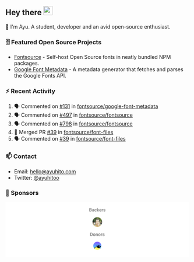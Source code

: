 ## Hey there <img src="https://media.giphy.com/media/hvRJCLFzcasrR4ia7z/giphy.gif" width="25" height="25">

📝 I'm Ayu. A student, developer and an avid open-source enthusiast.

### 🗄 Featured Open Source Projects

- [Fontsource](https://github.com/fontsource/fontsource) - Self-host Open Source fonts in neatly bundled NPM packages.
- [Google Font Metadata](https://github.com/fontsource/google-font-metadata) - A metadata generator that fetches and parses the Google Fonts API.

### ⚡ Recent Activity

<!--START_SECTION:activity-->

1. 🗣 Commented on [#131](https://github.com/fontsource/google-font-metadata/pull/131#issuecomment-1713676689) in [fontsource/google-font-metadata](https://github.com/fontsource/google-font-metadata)
2. 🗣 Commented on [#497](https://github.com/fontsource/fontsource/issues/497#issuecomment-1705761024) in [fontsource/fontsource](https://github.com/fontsource/fontsource)
3. 🗣 Commented on [#798](https://github.com/fontsource/fontsource/issues/798#issuecomment-1703976633) in [fontsource/fontsource](https://github.com/fontsource/fontsource)
4. 🎉 Merged PR [#39](https://github.com/fontsource/font-files/pull/39) in [fontsource/font-files](https://github.com/fontsource/font-files)
5. 🗣 Commented on [#39](https://github.com/fontsource/font-files/pull/39#issuecomment-1699621200) in [fontsource/font-files](https://github.com/fontsource/font-files)
<!--END_SECTION:activity-->

### 📫 Contact

- Email: hello@ayuhito.com
- Twitter: [@ayuhitoo](https://twitter.com/ayuhitoo)

### :sparkling_heart: Sponsors

<p align="center">
  <a href="https://cdn.jsdelivr.net/gh/ayuhito/ayuhito/sponsors.svg">
    <img src='https://raw.githubusercontent.com/ayuhito/ayuhito/master/sponsors.svg'/>
  </a>
</p>
